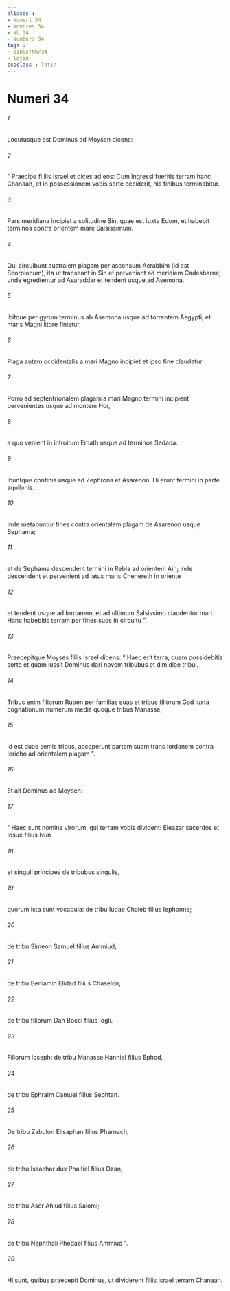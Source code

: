 ```yaml
---
aliases : 
- Numeri 34
- Nombres 34
- Nb 34
- Numbers 34
tags : 
- Bible/Nb/34
- latin
cssclass : latin
---
```


# Numeri 34

###### 1
Locutusque est Dominus ad Moysen dicens: 
###### 2
“ Praecipe fi liis Israel et dices ad eos: Cum ingressi fueritis terram hanc Chanaan, et in possessionem vobis sorte ceciderit, his finibus terminabitur.
###### 3
Pars meridiana incipiet a solitudine Sin, quae est iuxta Edom, et habebit terminos contra orientem mare Salsissimum. 
###### 4
Qui circuibunt australem plagam per ascensum Acrabbim (id est Scorpionum), ita ut transeant in Sin et perveniant ad meridiem Cadesbarne, unde egredientur ad Asaraddar et tendent usque ad Asemona. 
###### 5
Ibitque per gyrum terminus ab Asemona usque ad torrentem Aegypti, et maris Magni litore finietur.
###### 6
Plaga autem occidentalis a mari Magno incipiet et ipso fine claudetur.
###### 7
Porro ad septentrionalem plagam a mari Magno termini incipient pervenientes usque ad montem Hor, 
###### 8
a quo venient in introitum Emath usque ad terminos Sedada. 
###### 9
Ibuntque confinia usque ad Zephrona et Asarenon. Hi erunt termini in parte aquilonis.
###### 10
Inde metabuntur fines contra orientalem plagam de Asarenon usque Sephama; 
###### 11
et de Sephama descendent termini in Rebla ad orientem Ain; inde descendent et pervenient ad latus maris Chenereth in oriente 
###### 12
et tendent usque ad Iordanem, et ad ultimum Salsissimo claudentur mari. Hanc habebitis terram per fines suos in circuitu ”.
###### 13
Praecepitque Moyses filiis Israel dicens: “ Haec erit terra, quam possidebitis sorte et quam iussit Dominus dari novem tribubus et dimidiae tribui. 
###### 14
Tribus enim filiorum Ruben per familias suas et tribus filiorum Gad iuxta cognationum numerum media quoque tribus Manasse, 
###### 15
id est duae semis tribus, acceperunt partem suam trans Iordanem contra Iericho ad orientalem plagam ”.
###### 16
Et ait Dominus ad Moysen: 
###### 17
“ Haec sunt nomina virorum, qui terram vobis divident: Eleazar sacerdos et Iosue filius Nun 
###### 18
et singuli principes de tribubus singulis, 
###### 19
quorum ista sunt vocabula: de tribu Iudae Chaleb filius Iephonne; 
###### 20
de tribu Simeon Samuel filius Ammiud; 
###### 21
de tribu Beniamin Elidad filius Chaselon; 
###### 22
de tribu filiorum Dan Bocci filius Iogli. 
###### 23
Filiorum Ioseph: de tribu Manasse Hanniel filius Ephod, 
###### 24
de tribu Ephraim Camuel filius Sephtan. 
###### 25
De tribu Zabulon Elisaphan filius Pharnach; 
###### 26
de tribu Issachar dux Phaltiel filius Ozan; 
###### 27
de tribu Aser Ahiud filius Salomi; 
###### 28
de tribu Nephthali Phedael filius Ammiud ”.
###### 29
Hi sunt, quibus praecepit Dominus, ut dividerent filiis Israel terram Chanaan.
